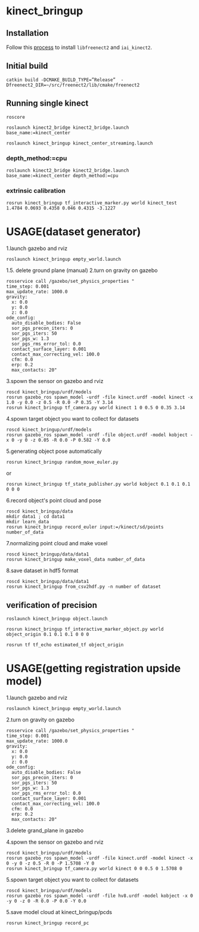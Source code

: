 # kinect_bringup
## Installation
Follow this [process](http://demura.net/%E6%9C%AA%E5%88%86%E9%A1%9E/13560.html) to install `libfreenect2` and `iai_kinect2`.
## Initial build
```
catkin build -DCMAKE_BUILD_TYPE=”Release”  -Dfreenect2_DIR=~/src/freenect2/lib/cmake/freenect2
```
## Running single kinect
```
roscore
```
```
roslaunch kinect2_bridge kinect2_bridge.launch base_name:=kinect_center
```
```
roslaunch kinect_bringup kinect_center_streaming.launch
```
### depth_method:=cpu
```
roslaunch kinect2_bridge kinect2_bridge.launch base_name:=kinect_center depth_method:=cpu
```
###  extrinsic calibration
```
rosrun kinect_bringup tf_interactive_marker.py world kinect_test 1.4784 0.0693 0.4358 0.046 0.4315 -3.1227
```
#  USAGE(dataset generator)
1.launch gazebo and rviz
```
roslaunch kinect_bringup empty_world.launch
```
1.5. delete ground plane (manual)
2.turn on gravity on gazebo
```
rosservice call /gazebo/set_physics_properties "
time_step: 0.001
max_update_rate: 1000.0
gravity:
  x: 0.0
  y: 0.0
  z: 0.0
ode_config:
  auto_disable_bodies: False
  sor_pgs_precon_iters: 0
  sor_pgs_iters: 50
  sor_pgs_w: 1.3
  sor_pgs_rms_error_tol: 0.0
  contact_surface_layer: 0.001
  contact_max_correcting_vel: 100.0
  cfm: 0.0
  erp: 0.2
  max_contacts: 20"
```
3.spown the sensor on gazebo and rviz
```
roscd kinect_bringup/urdf/models
rosrun gazebo_ros spawn_model -urdf -file kinect.urdf -model kinect -x 1.0 -y 0.0 -z 0.5 -R 0.0 -P 0.35 -Y 3.14
rosrun kinect_bringup tf_camera.py world kinect 1 0 0.5 0 0.35 3.14
```
4.spown target object you want to collect for datasets
```
roscd kinect_bringup/urdf/models
rosrun gazebo_ros spawn_model -urdf -file object.urdf -model kobject -x 0 -y 0 -z 0.05 -R 0.0 -P 0.582 -Y 0.0
```
5.generating object pose automatically
```
rosrun kinect_bringup random_move_euler.py
```
or
```
rosrun kinect_bringup tf_state_publisher.py world kobject 0.1 0.1 0.1 0 0 0
```
6.record object's point cloud and pose
```
roscd kinect_bringup/data
mkdir data1 ; cd data1
mkdir learn_data
rosrun kinect_bringup record_euler input:=/kinect/sd/points number_of_data
```
7.normalizing point cloud and make voxel
```
roscd kinect_bringup/data/data1
rosrun kinect_bringup make_voxel_data number_of_data
```
8.save dataset in hdf5 format
```
roscd kinect_bringup/data/data1
rosrun kinect_bringup from_csv2hdf.py -n number of dataset
```
##  verification of precision
```
roslaunch kinect_bringup object.launch
```
```
rosrun kinect_bringup tf_interactive_marker_object.py world object_origin 0.1 0.1 0.1 0 0 0
```
```
rosrun tf tf_echo estimated_tf object_origin
```


#  USAGE(getting registration upside model)
1.launch gazebo and rviz
```
roslaunch kinect_bringup empty_world.launch
```
2.turn on gravity on gazebo
```
rosservice call /gazebo/set_physics_properties "
time_step: 0.001
max_update_rate: 1000.0
gravity:
  x: 0.0
  y: 0.0
  z: 0.0
ode_config:
  auto_disable_bodies: False
  sor_pgs_precon_iters: 0
  sor_pgs_iters: 50
  sor_pgs_w: 1.3
  sor_pgs_rms_error_tol: 0.0
  contact_surface_layer: 0.001
  contact_max_correcting_vel: 100.0
  cfm: 0.0
  erp: 0.2
  max_contacts: 20"
```
3.delete grand_plane in gazebo

4.spown the sensor on gazebo and rviz
```
roscd kinect_bringup/urdf/models
rosrun gazebo_ros spawn_model -urdf -file kinect.urdf -model kinect -x 0 -y 0 -z 0.5 -R 0 -P 1.5708 -Y 0
rosrun kinect_bringup tf_camera.py world kinect 0 0 0.5 0 1.5708 0
```
5.spown target object you want to collect for datasets
```
roscd kinect_bringup/urdf/models
rosrun gazebo_ros spawn_model -urdf -file hv8.urdf -model kobject -x 0 -y 0 -z 0 -R 0.0 -P 0.0 -Y 0.0
```
5.save model cloud at kinect_bringup/pcds
```
rosrun kinect_bringup record_pc
```
